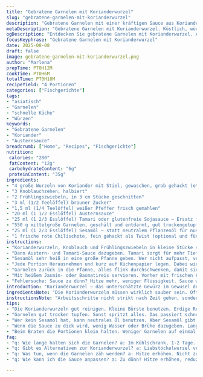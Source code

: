 ```yaml
---
title: "Gebratene Garnelen mit Korianderwurzel"
slug: "gebratene-garnelen-mit-korianderwurzel"
description: "Gebratene Garnelen mit einer kräftigen Sauce aus Korianderwurzeln, Knoblauch, Frühlingszwiebeln und einer würzigen Mischung aus Austern- und Sojasauce. Verfeinert mit einem Hauch braunem Zucker und frisch gemahlenem Pfeffer. Die Korianderwurzel gibt ein erdiges Aroma, das durch die pikante Sauce kontrastiert wird. Das Ganze wird bei starker Hitze schnell gebraten, sodass die Garnelen saftig bleiben und die Sauce dickflüssig wird."
metaDescription: "Gebratene Garnelen mit Korianderwurzel. Köstlich, würzig und aromatisch. Perfekte Kombination aus Schärfe und Süße. Schnell zubereitet."
ogDescription: "Entdecken Sie gebratene Garnelen mit Korianderwurzel. Aromatische Sauce, saftige Garnelen, perfektes Gericht für asiatische Küche."
focusKeyphrase: "Gebratene Garnelen mit Korianderwurzel"
date: 2025-08-08
draft: false
image: gebratene-garnelen-mit-korianderwurzel.png
author: "Marlena"
prepTime: PT0H12M
cookTime: PT0H6M
totalTime: PT0H18M
recipeYield: "4 Portionen"
categories: ["Fischgerichte"]
tags:
- "asiatisch"
- "Garnelen"
- "schnelle Küche"
- "Würzen"
keywords:
- "Gebratene Garnelen"
- "Koriander"
- "Austernsauce"
breadcrumb: ["Home", "Recipes", "Fischgerichte"]
nutrition: 
 calories: "280"
 fatContent: "12g"
 carbohydrateContent: "6g"
 proteinContent: "35g"
ingredients:
- "4 große Wurzeln von Koriander mit Stiel, gewaschen, grob gehackt (etwa 1/3 Tasse)"
- "3 Knoblauchzehen, halbiert"
- "2 Frühlingszwiebeln, in 3 cm Stücke geschnitten"
- "3 ml (1/2 Teelöffel) brauner Zucker"
- "1,5 ml (1/4 Teelöffel) weißer Pfeffer frisch gemahlen"
- "20 ml (1 1/2 Esslöffel) Austernsauce"
- "25 ml (1 2/3 Esslöffel) Tamari oder glutenfreie Sojasauce – Ersatz für Sojasauce für intensivere Umami-Note"
- "550 g mittelgroße Garnelen, geschält und entdarmt, gut trockengetupft"
- "25 ml (1 2/3 Esslöffel) Sesamöl – statt neutralem Pflanzenöl für nussiges Aroma"
- "1 frische rote Chilischote, fein gehackt als Twist (optional und für Schärfe)"
instructions:
- "Korianderwurzeln, Knoblauch und Frühlingszwiebeln in kleine Stücke schneiden, nicht zu fein. Manchmal passiert es schnell, dass zu feines Hackbrei wird, was am Ende nicht so viel Textur hat. Mit braunem Zucker und frisch gemahlenem Pfeffer vermengen. Die Gewürze sind wichtig, geben Balance zwischen Süße und Schärfe."
- "Dann Austern- und Tamari-Sauce dazugeben. Tamari sorgt für mehr Tiefe als normale Sojasauce, vor allem wenn man Gluten vermeiden möchte. Alles gut vermischen und zur Seite stellen. So laufen die Aromen zunächst zusammen."
- "Sesamöl sehr heiß in eine große Pfanne geben. Wer nicht aufpasst, verbrennt es schnell, also am besten hitze regulieren. Garnelen portionsweise etwa 90 Sekunden auf jeder Seite braten, bis sie gerade rosa werden und anfangen, Garpunkte zu zeigen, aber noch nicht trocken sind. Wichtig: nicht zu viele Garnelen auf einmal, damit die Pfanne nicht zu sehr abkühlt und die Garnelen dünsten."
- "Jede Portion Herausnehmen und kurz auf Küchenpapier legen. Dabei wird überschüssiges Öl aufgesogen. Sauce aus Schritt 2 in die jetzt leere Pfanne geben. Sie muss richtig anfangen leicht zu blubbern und eindicken, das dauert 20–40 Sekunden. Rauchzeichen, dass die Flüssigkeit reduziert und Sirup-artig wird, reichen als Anhaltspunkt."
- "Garnelen zurück in die Pfanne, alles flink durchschwenken, damit sie sich gut mit der dicken Sauce überziehen. Umgang mit der Pfanne bewusst, Sauce darf nicht anbrennen, sonst wird sie bitter. Schnelle Bewegung ist Trumpf – Schlieren und glänzende Optik bedeuten perfekte Textur. Hier noch den fein gehackten Chili dazu, sorgt für angenehme Schärfe ohne Überforderung."
- "Mit heißem Jasmin- oder Basmatireis servieren. Vorher mit frischen Korianderblättern garnieren, wenn verfügbar. Aroma des Wurzelgrüns und der Blätter ist komplett verschieden, das macht den Reiz aus."
- "Fehlersuche: Sauce zu dünn? Hitze mehr, weniger Flüssigkeit. Sauce wird bitter? Zu lang gekocht oder zu viel Zucker, nächstes Mal Zucker auf 2 ml reduzieren. Garnelen zäh? Schnell bei hoher Hitze braten, nicht zu lange in Pfanne lassen."
introduction: "Korianderwurzel – das unterschätzte Gewürz im Gewusel der asiatischen Küche. Habe ich oft übersehen, bis ich selbst beim Kochen experimentierte. Sie riecht deutlich herber als die Blätter, dieses erdige Aroma gibt den Gerichten Tiefe. Garnelen mischen sich bestens, und mit der typischen Mischung aus Austernsauce und Sojasauce bekommt man das Umami, das in der schnellen Asia-Küche nicht fehlen darf. Sesamöl ersetzt hier oft das neutrale Öl, weil es einfach den Gaumen erfreut. Wichtig ist die Hitze, sonst werden Garnelen zäh und die Sauce wässrig. Ich habe das Rezept mehrfach angepasst, besonders das Verhältnis der Würze. Biss und Glanz signalisieren Gargüte, da sieht man sofort, ob es klappt oder nicht. Wer Lust hat, feine Chili dazuzugeben, bringt einen spannenden Kontrast rein. Korianderwurzel ist nicht überall zu bekommen, kann man auch mit Liebstöckelwurzel probieren, wobei der Geschmack anders ist. Das Ganze passt wunderbar zu gedämpftem Reis oder gebratenem Gemüse."
ingredientsNote: "Die Korianderwurzeln müssen wirklich sauber sein. Oft hängen da noch erdige Reste, die gehen mit einer kleinen Bürste unter fließendem Wasser gut weg. Nicht zu fein hacken, sonst wird die Sauce im Mixer zu flüssig und verliert Textur. Statt frischer Chili geht auch getrocknete, aber frisch ist es lebendiger. Sesamöl verleiht den entscheidenden Kick durch die nussige Note. Wenn Austernsauce nicht zur Hand, geht auch eine Kombination aus Fischsauce und Sojasauce, aber immer vorsichtig mit der Salzmenge. Garnelen gut trocken tupfen, sonst spritzt die Pfanne und der Garprozess wird ungleichmäßig. Ein kleiner Trick: Garnelen vorab in einer Schüssel mit einer Prise Salz und Tapiokastärke mischen, das hält sie saftig und sorgt für angenehme Textur."
instructionsNote: "Arbeitsschritte nicht strikt nach Zeit gehen, sondern auf visuelle und taktile Signale achten. Darauf reagieren, wann das Öl heiß genug ist, sieht man am leichten Flimmern, bevor es raucht. Garnelen sind fertig, wenn sie von grau glasig zu opak rosa wechseln, noch leicht glänzen und sich elastisch anfühlen. Sauce ist perfekt, wenn sie dicklich glänzt, am Pfannenboden leichte Schlieren zieht und nicht scharf verbrannt riecht. Beim Zubereiten nie alles auf einmal, sondern in Portionen arbeiten, sonst kühlt die Pfanne zu stark ab und es entsteht eher ein Sud als eine kurze Brataktion. Um Zeit und Platz zu sparen, mische die Sauce mit den grob gehackten Zutaten schon vorher, so liegt die Aromabasis bereit. Wer mag, kann die Pfanne mit einem Schuss Wasser oder Brühe deglazieren, wenn die Sauce zu dick wird, aber bitte wenig, damit sie nicht zu wässrig wird."
tips:
- "Die Korianderwurzeln gut reinigen. Kleine Bürste benutzen. Erdige Reste entfernen. Das mache ich immer. Schmeckt viel frischer. Nicht zu fein hacken, sonst wird die Sauce zu flüssig. Textur muss bleiben."
- "Garnelen gut trocken tupfen. Sonst spritzt alles. Das passiert schnell, ich mache es immer vor dem Braten. Eine Prise Salz und Tapiokastärke sind nützlich. Halten die Garnelen saftig. Bedeutet bessere Textur am Ende."
- "Wer kein Sesamöl hat, kann neutrales Öl benutzen. Aber Sesamöl gibt den speziellen Geschmack. Das Aroma ist nussig. Ein volleres Erlebnis. Fettreduzierung kommt nicht in Frage. Für weniger Kalorien, weniger Garnelen verwenden."
- "Wenn die Sauce zu dick wird, wenig Wasser oder Brühe dazugeben. Langsam und vorsichtig. Sonst kommt der richtige Geschmack nicht mehr durch. Immer wieder probieren. Ein guter Garprozess ist wichtig. Charme liegt in der Balance."
- "Beim Braten die Portionen klein halten. Weniger Garnelen auf einmal. Das vermeidet das Dämpfen. So bleibt alles knusprig und saftig. Das habe ich oft beobachtet; es bringt einen großen Unterschied."
faq:
- "q: Wie lange halten sich die Garnelen? a: Im Kühlschrank, 1-2 Tage. Vor dem Kochen gut kontrollieren. Geruch prüfen und Farbe. Tiefgefroren bis 3 Monate. Lange einlagern."
- "q: Gibt es Alternativen zur Korianderwurzel? a: Liebstöckelwurzel versucht? Geschmack ist anders, aber interessant. Auch Petersilienwurzel geht. Wurzelgemüse bringt Tiefe an den Teller."
- "q: Was tun, wenn die Garnelen zäh werden? a: Hitze erhöhen. Nicht zu lange braten. Mecklenburgischer Schmelz ist wichtig. Bei mittlerer Hitze kannst du sie kontrollieren. Vorab probieren macht Sinn."
- "q: Wie kann ich die Sauce anpassen? a: Zu dünn? Hitze erhöhen, reduzieren lassen. Bitter? Zu lang gekocht. Nächste Mal weniger Zucker verwenden. Achte darauf, bei der Mischung nicht zu übertreiben."

---
```

